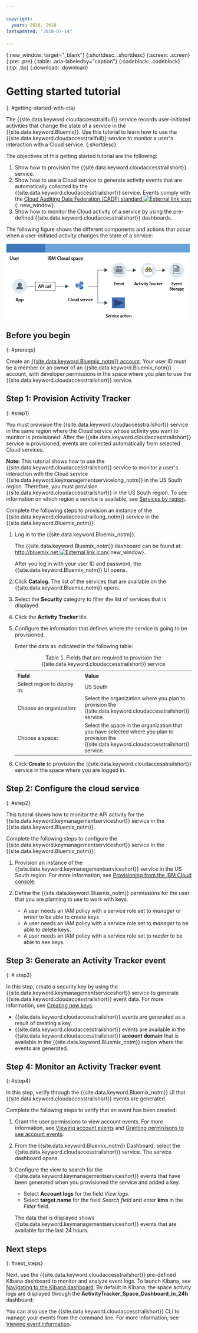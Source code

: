 ```yaml
---

copyright:
  years: 2016, 2018
lastupdated: "2018-07-14"

---
```


{:new_window: target="_blank"}
{:shortdesc: .shortdesc}
{:screen: .screen}
{:pre: .pre}
{:table: .aria-labeledby="caption"}
{:codeblock: .codeblock}
{:tip: .tip}
{:download: .download}


# Getting started tutorial
{: #getting-started-with-cla}

The {{site.data.keyword.cloudaccesstrailfull}} service records user-initiated activities that change the state of a service in the {{site.data.keyword.Bluemix}}. Use this tutorial to learn how to use the {{site.data.keyword.cloudaccesstrailfull}} service to monitor a user's interaction with a Cloud service. 
{:shortdesc}

The objectives of this getting started tutorial are the following:

1. Show how to provision the {{site.data.keyword.cloudaccesstrailshort}} service.
2. Show how to use a Cloud service to generate activity events that are automatically collected by the {{site.data.keyword.cloudaccesstrailshort}} service. Events comply with the [Cloud Auditing Data Federation (CADF) standard ![External link icon](../../icons/launch-glyph.svg "External link icon")](https://www.dmtf.org/sites/default/files/standards/documents/DSP0262_1.0.0.pdf){: new_window}.
3. Show how to monitor the Cloud activity of a service by using the pre-defined {{site.data.keyword.cloudaccesstrailshort}} dashboards.

The following figure shows the different components and actions that occur when a user-initiated activity changes the state of a service:

![Components and actions that occur when a user-initiated activity changes the state of a service](images/AT_f1.png "Components and actions that occur when a user-initiated activity changes the state of a service")



## Before you begin
{: #prereqs}

Create an [{{site.data.keyword.Bluemix_notm}} account](https://console.bluemix.net/registration/). Your user ID must be a member or an owner of an {{site.data.keyword.Bluemix_notm}} account, with developer permissions in the space where you plan to use the {{site.data.keyword.cloudaccesstrailshort}} service.


## Step 1: Provision Activity Tracker
{: #step1}

You must provision the {{site.data.keyword.cloudaccesstrailshort}} service in the same region where the Cloud service whose activity you want to monitor is provisioned. After the {{site.data.keyword.cloudaccesstrailshort}} service is provisioned, events are collected automatically from selected Cloud services. 

**Note:** This tutorial shows how to use the {{site.data.keyword.cloudaccesstrailshort}} service to monitor a user's interaction with the Cloud service {{site.data.keyword.keymanagementservicelong_notm}} in the US South region. Therefore, you must provision {{site.data.keyword.cloudaccesstrailshort}} in the US South region. To see information on which region a service is available, see [Services by region](/docs/resources/services_region.html#services_region).

Complete the following steps to provision an instance of the {{site.data.keyword.cloudaccesstraillong_notm}} service in the {{site.data.keyword.Bluemix_notm}}:

1. Log in to the {{site.data.keyword.Bluemix_notm}}.

    The {{site.data.keyword.Bluemix_notm}} dashboard can be found at: [http://bluemix.net ![External link icon](../../icons/launch-glyph.svg "External link icon")](http://bluemix.net){:new_window}.
    
	After you log in with your user ID and password, the {{site.data.keyword.Bluemix_notm}} UI opens.

2. Click **Catalog**. The list of the services that are available on the {{site.data.keyword.Bluemix_notm}} opens.

3. Select the **Security** category to filter the list of services that is displayed.

4. Click the **Activity Tracker** tile. 

5. Configure the information that defines where the service is going to be provisioned. 

    Enter the data as indicated in the following table: 

    <table>
	  <caption>Table 1. Fields that are required to provision the {{site.data.keyword.cloudaccesstrailshort}} service</caption>
	  <tr>
	    <th width="50%">Field</th>
		<th width="50%">Value</th>
	  </tr>
	  <tr>
	    <td>Select region to deploy in:</td>
		<td>US South</td>
	  </tr>
	  <tr>
	    <td>Choose an organization:</td>
		<td>Select the organization where you plan to provision the {{site.data.keyword.cloudaccesstrailshort}} service.</td>
	  </tr>
	  <tr>
	    <td>Choose a space:</td>
		<td>Select the space in the organization that you have selected where you plan to provision the {{site.data.keyword.cloudaccesstrailshort}} service.</td>
	  </tr>
	</table>

6. Click **Create** to provision the {{site.data.keyword.cloudaccesstrailshort}} service in the space where you are logged in.
   

## Step 2:  Configure the cloud service  
{: #step2}

This tutoral shows how to monitor the API activity for the {{site.data.keyword.keymanagementserviceshort}} service in the {{site.data.keyword.Bluemix_notm}}.

Complete the following steps to configure the {{site.data.keyword.keymanagementserviceshort}} service in the {{site.data.keyword.Bluemix_notm}}:

1. Provision an instance of the {{site.data.keyword.keymanagementserviceshort}} service in the US South region. For more information, see [Provisioning from the IBM Cloud console](/docs/services/keymgmt/keyprotect_provision.html#provision).

2. Define the {{site.data.keyword.Bluemix_notm}} permissions for the user that you are planning to use to work with keys. 

    * A user needs an IAM policy with a service role set to *manager* or *writer* to be able to create keys.
	* A user needs an IAM policy with a service role set to *manager* to be able to delete keys.
	* A user needs an IAM policy with a service role set to *reader* to be able to see keys. 


## Step 3: Generate an Activity Tracker event
{: # step3}

In this step, create a security key by using the {{site.data.keyword.keymanagementserviceshort}} service to generate {{site.data.keyword.cloudaccesstrailshort}} event data. For more information, see [Creating new keys](/docs/services/keymgmt/index.html#creating_keys).

* {{site.data.keyword.cloudaccesstrailshort}} events are generated as a result of creating a key.
* {{site.data.keyword.cloudaccesstrailshort}} events are available in the {{site.data.keyword.cloudaccesstrailshort}} **account domain** that is available in the {{site.data.keyword.Bluemix_notm}} region where the events are generated. 

## Step 4: Monitor an Activity Tracker event
{: #step4}

In this step, verify through the {{site.data.keyword.Bluemix_notm}} UI that {{site.data.keyword.cloudaccesstrailshort}} events are generated.

Complete the following steps to verify that an event has been created:

1. Grant the user permissions to view account events. For more information, see [Viewing account events](/docs/services/cloud-activity-tracker/how-to/manage-events-ui/viewing_events.html#account_events) and [Granting permisisons to see account events](/docs/services/cloud-activity-tracker/how-to/grant_permissions.html#grant_acc_events).

2. From the {{site.data.keyword.Bluemix_notm}} Dashboard, select the {{site.data.keyword.cloudaccesstrailshort}} service. The service dashboard opens.

3. Configure the view to search for the {{site.data.keyword.keymanagementserviceshort}} events that have been generated when you provisioned the service and added a key.

    * Select **Account logs** for the field *View logs*.
    * Select **target.name** for the field *Search field* and enter **kms** in the *Filter* field.
	
    The data that is displayed shows {{site.data.keyword.keymanagementserviceshort}} events that are available for the last 24 hours. 
	


## Next steps
{: #next_steps}

Next, use the {{site.data.keyword.cloudaccesstrailshort}} pre-defined Kibana dashboard to monitor and analyze event logs. To launch Kibana, see [Navigating to the Kibana dashboard](/docs/services/cloud-activity-tracker/how-to/manage-events-ui/launch_kibana.html#launch_kibana). By default in Kibana, the space activity logs are displayed through the **ActivityTracker_Space_Dashboard_in_24h** dashboard:

You can also use the {{site.data.keyword.cloudaccesstrailshort}} CLI to manage your events from the command line. For more information, see [Viewing event information](/docs/services/cloud-activity-tracker/how-to/viewing_event_information.html#viewing_event_status).



